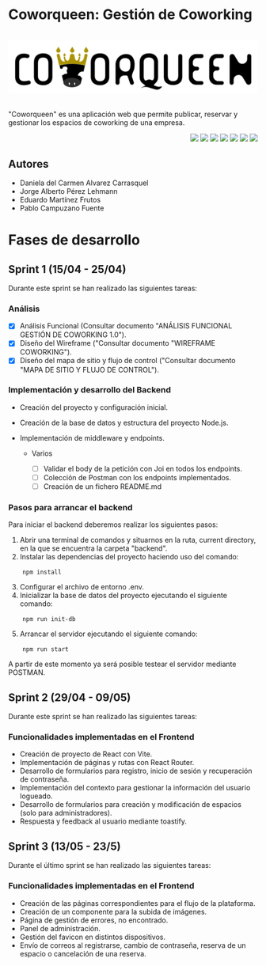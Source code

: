 # Coworqueen: Gestión de Coworking 
<br>
<div align="center">
<img src="https://github.com/JonathanADB/Coworking/raw/main/backend/img/logo.png">
</div>

<br>

"Coworqueen" es una aplicación web que permite publicar, reservar y gestionar los espacios de coworking de una empresa.
<div align="end"> 
  <img src="https://img.shields.io/badge/React-20232A?style=for-the-badge&logo=react&logoColor=61DAFB" />
  <img src="https://img.shields.io/badge/Vite-B73BFE?style=for-the-badge&logo=vite&logoColor=FFD62E" />
  <img src="https://img.shields.io/badge/Tailwind_CSS-38B2AC?style=for-the-badge&logo=tailwind-css&logoColor=white" />
  <img src="https://img.shields.io/badge/Node%20js-339933?style=for-the-badge&logo=nodedotjs&logoColor=white">
  <img src="https://img.shields.io/badge/Express%20js-000000?style=for-the-badge&logo=express&logoColor=white">
  <img src="https://img.shields.io/badge/Postman-FF6C37?style=for-the-badge&logo=Postman&logoColor=white">
  <img src="https://img.shields.io/badge/GitHub-100000?style=for-the-badge&logo=github&logoColor=white">

</div>

## Autores

- Daniela del Carmen Alvarez Carrasquel
- Jorge Alberto Pérez Lehmann
- Eduardo Martínez Frutos
- Pablo Campuzano Fuente

# Fases de desarrollo

## Sprint 1 (15/04 - 25/04)
Durante este sprint se han realizado las siguientes tareas:

### Análisis
- [x] Análisis Funcional (Consultar documento "ANÁLISIS FUNCIONAL GESTIÓN DE COWORKING 1.0").
- [x] Diseño del Wireframe ("Consultar documento "WIREFRAME COWORKING").
- [x] Diseño del mapa de sitio y flujo de control ("Consultar documento "MAPA DE SITIO Y FLUJO DE CONTROL").

### Implementación y desarrollo del Backend
- Creación del proyecto y configuración inicial.
- Creación de la base de datos y estructura del proyecto Node.js.
- Implementación de middleware y endpoints.

  - Varios

    - [ ] Validar el body de la petición con Joi en todos los endpoints.
    - [ ] Colección de Postman con los endpoints implementados.
    - [ ] Creación de un fichero README.md

### Pasos para arrancar el backend

Para iniciar el backend deberemos realizar los siguientes pasos:

1.  Abrir una terminal de comandos y situarnos en la ruta, current directory, en la que se encuentra la carpeta "backend".
2.  Instalar las dependencias del proyecto haciendo uso del comando:

```
    npm install
```

3.  Configurar el archivo de entorno .env.
4.  Inicializar la base de datos del proyecto ejecutando el siguiente comando:

```
    npm run init-db
```

5. Arrancar el servidor ejecutando el siguiente comando:

```
    npm run start
```

A partir de este momento ya será posible testear el servidor mediante POSTMAN.

## Sprint 2 (29/04 - 09/05)
Durante este sprint se han realizado las siguientes tareas:

### Funcionalidades implementadas en el Frontend
- Creación de proyecto de React con Vite.
- Implementación de páginas y rutas con React Router.
- Desarrollo de formularios para registro, inicio de sesión y recuperación de contraseña.
- Implementación del contexto para gestionar la información del usuario logueado.
- Desarrollo de formularios para creación y modificación de espacios (solo para administradores).
- Respuesta y feedback al usuario mediante toastify.

## Sprint 3 (13/05 - 23/5)
Durante el último sprint se han realizado las siguientes tareas:

### Funcionalidades implementadas en el Frontend
- Creación de las páginas correspondientes para el flujo de la plataforma.
- Creación de un componente para la subida de imágenes.
- Página de gestión de errores, no encontrado.
- Panel de administración.
- Gestión del favicon en distintos dispositivos.
- Envío de correos al registrarse, cambio de contraseña, reserva de un espacio o cancelación de una reserva.
